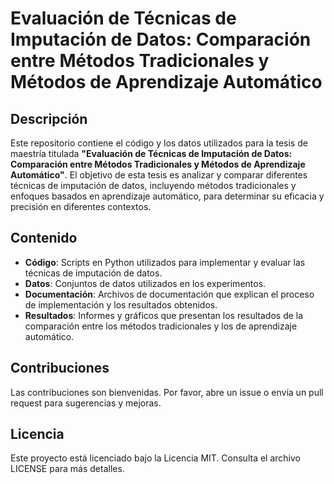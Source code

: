 # Evaluación de Técnicas de Imputación de Datos: Comparación entre Métodos Tradicionales y Métodos de Aprendizaje Automático

## Descripción

Este repositorio contiene el código y los datos utilizados para la tesis de maestría titulada **"Evaluación de Técnicas de Imputación de Datos: Comparación entre Métodos Tradicionales y Métodos de Aprendizaje Automático"**. El objetivo de esta tesis es analizar y comparar diferentes técnicas de imputación de datos, incluyendo métodos tradicionales y enfoques basados en aprendizaje automático, para determinar su eficacia y precisión en diferentes contextos.

## Contenido

- **Código**: Scripts en Python utilizados para implementar y evaluar las técnicas de imputación de datos.
- **Datos**: Conjuntos de datos utilizados en los experimentos.
- **Documentación**: Archivos de documentación que explican el proceso de implementación y los resultados obtenidos.
- **Resultados**: Informes y gráficos que presentan los resultados de la comparación entre los métodos tradicionales y los de aprendizaje automático.

## Contribuciones
Las contribuciones son bienvenidas. Por favor, abre un issue o envía un pull request para sugerencias y mejoras.

## Licencia
Este proyecto está licenciado bajo la Licencia MIT. Consulta el archivo LICENSE para más detalles.
